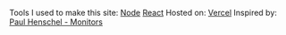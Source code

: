 Tools I used to make this site:
[Node](https://nodejs.org/en)
[React](https://react.dev/learn/start-a-new-react-project)
Hosted on:
[Vercel](https://vercel.com/)
Inspired by:
[Paul Henschel - Monitors](https://codesandbox.io/u/drcmda)